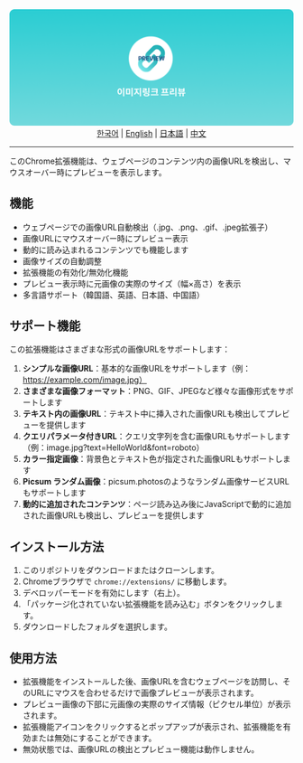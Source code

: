 <img src="./images/Image-Link-Preview-banner.png">

<div align="center" style="margin-bottom:12px">
  <a href="README.md">한국어</a> | 
  <a href="README_en.md">English</a> | 
  <a href="README_jp.md">日本語</a> | 
  <a href="README_ch.md">中文</a>
</div>

---

このChrome拡張機能は、ウェブページのコンテンツ内の画像URLを検出し、マウスオーバー時にプレビューを表示します。

## 機能

- ウェブページでの画像URL自動検出（.jpg、.png、.gif、.jpeg拡張子）
- 画像URLにマウスオーバー時にプレビュー表示
- 動的に読み込まれるコンテンツでも機能します
- 画像サイズの自動調整
- 拡張機能の有効化/無効化機能
- プレビュー表示時に元画像の実際のサイズ（幅×高さ）を表示
- 多言語サポート（韓国語、英語、日本語、中国語）

## サポート機能

この拡張機能はさまざまな形式の画像URLをサポートします：

1. **シンプルな画像URL**：基本的な画像URLをサポートします（例：https://example.com/image.jpg）
2. **さまざまな画像フォーマット**：PNG、GIF、JPEGなど様々な画像形式をサポートします
3. **テキスト内の画像URL**：テキスト中に挿入された画像URLも検出してプレビューを提供します
4. **クエリパラメータ付きURL**：クエリ文字列を含む画像URLもサポートします（例：image.jpg?text=HelloWorld&font=roboto）
5. **カラー指定画像**：背景色とテキスト色が指定された画像URLもサポートします
6. **Picsum ランダム画像**：picsum.photosのようなランダム画像サービスURLもサポートします
7. **動的に追加されたコンテンツ**：ページ読み込み後にJavaScriptで動的に追加された画像URLも検出し、プレビューを提供します

## インストール方法

1. このリポジトリをダウンロードまたはクローンします。
2. Chromeブラウザで `chrome://extensions/` に移動します。
3. デベロッパーモードを有効にします（右上）。
4. 「パッケージ化されていない拡張機能を読み込む」ボタンをクリックします。
5. ダウンロードしたフォルダを選択します。

## 使用方法

- 拡張機能をインストールした後、画像URLを含むウェブページを訪問し、そのURLにマウスを合わせるだけで画像プレビューが表示されます。
- プレビュー画像の下部に元画像の実際のサイズ情報（ピクセル単位）が表示されます。
- 拡張機能アイコンをクリックするとポップアップが表示され、拡張機能を有効または無効にすることができます。
- 無効状態では、画像URLの検出とプレビュー機能は動作しません。 